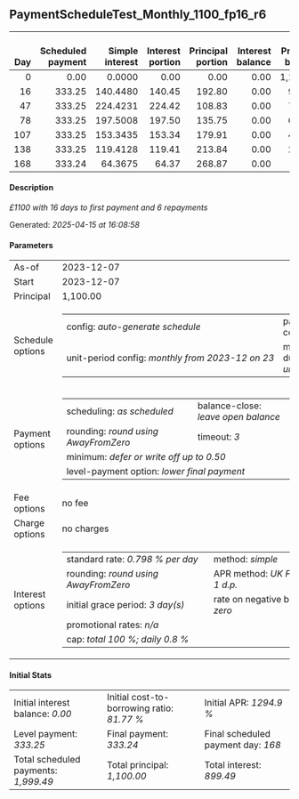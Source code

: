 <h2>PaymentScheduleTest_Monthly_1100_fp16_r6</h2><table><thead style="vertical-align: bottom;"><th style="text-align: right;">Day</th><th style="text-align: right;">Scheduled payment</th><th style="text-align: right;">Simple interest</th><th style="text-align: right;">Interest portion</th><th style="text-align: right;">Principal portion</th><th style="text-align: right;">Interest balance</th><th style="text-align: right;">Principal balance</th><th style="text-align: right;">Total simple interest</th><th style="text-align: right;">Total interest</th><th style="text-align: right;">Total principal</th></thead><tr style="text-align: right;"><td class="ci00">0</td><td class="ci01" style="white-space: nowrap;">0.00</td><td class="ci02">0.0000</td><td class="ci03">0.00</td><td class="ci04">0.00</td><td class="ci05">0.00</td><td class="ci06">1,100.00</td><td class="ci07">0.0000</td><td class="ci08">0.00</td><td class="ci09">0.00</td></tr><tr style="text-align: right;"><td class="ci00">16</td><td class="ci01" style="white-space: nowrap;">333.25</td><td class="ci02">140.4480</td><td class="ci03">140.45</td><td class="ci04">192.80</td><td class="ci05">0.00</td><td class="ci06">907.20</td><td class="ci07">140.4480</td><td class="ci08">140.45</td><td class="ci09">192.80</td></tr><tr style="text-align: right;"><td class="ci00">47</td><td class="ci01" style="white-space: nowrap;">333.25</td><td class="ci02">224.4231</td><td class="ci03">224.42</td><td class="ci04">108.83</td><td class="ci05">0.00</td><td class="ci06">798.37</td><td class="ci07">364.8711</td><td class="ci08">364.87</td><td class="ci09">301.63</td></tr><tr style="text-align: right;"><td class="ci00">78</td><td class="ci01" style="white-space: nowrap;">333.25</td><td class="ci02">197.5008</td><td class="ci03">197.50</td><td class="ci04">135.75</td><td class="ci05">0.00</td><td class="ci06">662.62</td><td class="ci07">562.3719</td><td class="ci08">562.37</td><td class="ci09">437.38</td></tr><tr style="text-align: right;"><td class="ci00">107</td><td class="ci01" style="white-space: nowrap;">333.25</td><td class="ci02">153.3435</td><td class="ci03">153.34</td><td class="ci04">179.91</td><td class="ci05">0.00</td><td class="ci06">482.71</td><td class="ci07">715.7154</td><td class="ci08">715.71</td><td class="ci09">617.29</td></tr><tr style="text-align: right;"><td class="ci00">138</td><td class="ci01" style="white-space: nowrap;">333.25</td><td class="ci02">119.4128</td><td class="ci03">119.41</td><td class="ci04">213.84</td><td class="ci05">0.00</td><td class="ci06">268.87</td><td class="ci07">835.1282</td><td class="ci08">835.12</td><td class="ci09">831.13</td></tr><tr style="text-align: right;"><td class="ci00">168</td><td class="ci01" style="white-space: nowrap;">333.24</td><td class="ci02">64.3675</td><td class="ci03">64.37</td><td class="ci04">268.87</td><td class="ci05">0.00</td><td class="ci06">0.00</td><td class="ci07">899.4957</td><td class="ci08">899.49</td><td class="ci09">1,100.00</td></tr></table><p><h4>Description</h4><i>£1100 with 16 days to first payment and 6 repayments</i></p><p>Generated: <i>2025-04-15 at 16:08:58</i></p><h4>Parameters</h4><table><tr><td>As-of</td><td>2023-12-07</td></tr><tr><td>Start</td><td>2023-12-07</td></tr><tr><td>Principal</td><td>1,100.00</td></tr><tr><td>Schedule options</td><td><table><tr><td>config: <i>auto-generate schedule</i></td><td>payment count: <i>6</i></td></tr><tr><td style="white-space: nowrap;">unit-period config: <i>monthly from 2023-12 on 23</i></td><td>max duration: <i>unlimited</i></td></tr></table></td></tr><tr><td>Payment options</td><td><table><tr><td>scheduling: <i>as scheduled</i></td><td>balance-close: <i>leave&nbsp;open&nbsp;balance</i></td></tr><tr><td>rounding: <i>round using AwayFromZero</i></td><td>timeout: <i>3</i></td></tr><tr><td colspan='2'>minimum: <i>defer&nbsp;or&nbsp;write&nbsp;off&nbsp;up&nbsp;to&nbsp;0.50</i></td></tr><tr><td colspan='2'>level-payment option: <i>lower&nbsp;final&nbsp;payment</i></td></tr></table></td></tr><tr><td>Fee options</td><td>no fee</td></tr><tr><td>Charge options</td><td>no charges</td></tr><tr><td>Interest options</td><td><table><tr><td>standard rate: <i>0.798 % per day</i></td><td>method: <i>simple</i></td></tr><tr><td>rounding: <i>round using AwayFromZero</i></td><td>APR method: <i>UK FCA to 1 d.p.</i></td></tr><tr><td>initial grace period: <i>3 day(s)</i></td><td>rate on negative balance: <i>zero</i></td></tr><tr><td colspan="2">promotional rates: <i><i>n/a</i></i></td></tr><tr><td colspan="2">cap: <i>total 100 %; daily 0.8 %</td></tr></table></td></tr></table><h4>Initial Stats</h4><table><tr><td>Initial interest balance: <i>0.00</i></td><td>Initial cost-to-borrowing ratio: <i>81.77 %</i></td><td>Initial APR: <i>1294.9 %</i></td></tr><tr><td>Level payment: <i>333.25</i></td><td>Final payment: <i>333.24</i></td><td>Final scheduled payment day: <i>168</i></td></tr><tr><td>Total scheduled payments: <i>1,999.49</i></td><td>Total principal: <i>1,100.00</i></td><td>Total interest: <i>899.49</i></td></tr></table>